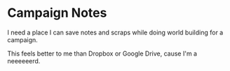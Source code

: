 Campaign Notes
==============

I need a place I can save notes and scraps while doing world building for a
campaign.

This feels better to me than Dropbox or Google Drive, cause I'm a neeeeeerd.
